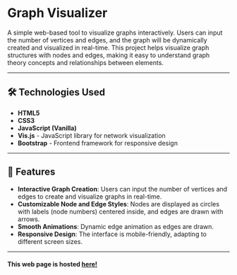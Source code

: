 # Graph Visualizer

A simple web-based tool to visualize graphs interactively. Users can input the number of vertices and edges, and the graph will be dynamically created and visualized in real-time. This project helps visualize graph structures with nodes and edges, making it easy to understand graph theory concepts and relationships between elements.

---

## 🛠 Technologies Used

- **HTML5**
- **CSS3**
- **JavaScript (Vanilla)**
- **Vis.js** - JavaScript library for network visualization
- **Bootstrap** - Frontend framework for responsive design

---

## 🔧 Features

- **Interactive Graph Creation**: Users can input the number of vertices and edges to create and visualize graphs in real-time.
- **Customizable Node and Edge Styles**: Nodes are displayed as circles with labels (node numbers) centered inside, and edges are drawn with arrows.
- **Smooth Animations**: Dynamic edge animation as edges are drawn.
- **Responsive Design**: The interface is mobile-friendly, adapting to different screen sizes.

---

#### This web page is hosted [here!](https://luimas007.github.io/graph-visualizer/)
